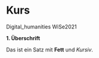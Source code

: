 # Kurs

Digital_humanities  WiSe2021

<p><strong>1.   Überschrift </strong></p>
Das ist ein Satz mit <strong>Fett</strong> und <em>Kursiv</em>.

